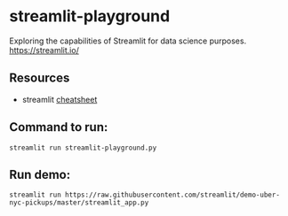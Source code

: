 # streamlit-playground

Exploring the capabilities of Streamlit for data science purposes. https://streamlit.io/

## Resources

- streamlit [cheatsheet](https://daniellewisdl-streamlit-cheat-sheet-app-ytm9sg.streamlit.app/)

## Command to run:

```shell
streamlit run streamlit-playground.py
```

## Run demo:

```shell
streamlit run https://raw.githubusercontent.com/streamlit/demo-uber-nyc-pickups/master/streamlit_app.py
```
